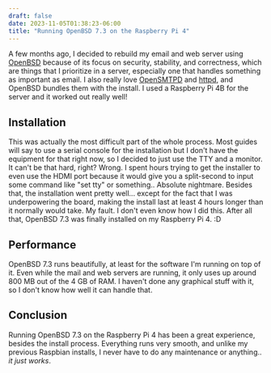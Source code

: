 ```yaml
---
draft: false
date: 2023-11-05T01:38:23-06:00
title: "Running OpenBSD 7.3 on the Raspberry Pi 4"
---
```


A few months ago, I decided to rebuild my email and web server using [OpenBSD](https://www.openbsd.org/) because of its focus on security, stability, and correctness, which are things that I prioritize in a server, especially one that handles something as important as email. I also really love [OpenSMTPD](https://www.opensmtpd.org/) and [httpd](https://man.openbsd.org/httpd.8), and OpenBSD bundles them with the install. I used a Raspberry Pi 4B for the server and it worked out really well!

## Installation

This was actually the most difficult part of the whole process. Most guides will say to use a serial console for the installation but I don't have the equipment for that right now, so I decided to just use the TTY and a monitor. It can't be that hard, right? Wrong. I spent hours trying to get the installer to even use the HDMI port because it would give you a split-second to input some command like "set tty" or something.. Absolute nightmare. Besides that, the installation went pretty well... except for the fact that I was underpowering the board, making the install last at least 4 hours longer than it normally would take. My fault. I don't even know how I did this. After all that, OpenBSD 7.3 was finally installed on my Raspberry Pi 4. :D

## Performance

OpenBSD 7.3 runs beautifully, at least for the software I'm running on top of it. Even while the mail and web servers are running, it only uses up around 800 MB out of the 4 GB of RAM. I haven't done any graphical stuff with it, so I don't know how well it can handle that.

## Conclusion

Running OpenBSD 7.3 on the Raspberry Pi 4 has been a great experience, besides the install process. Everything runs very smooth, and unlike my previous Raspbian installs, I never have to do any maintenance or anything.. *it just works*.
